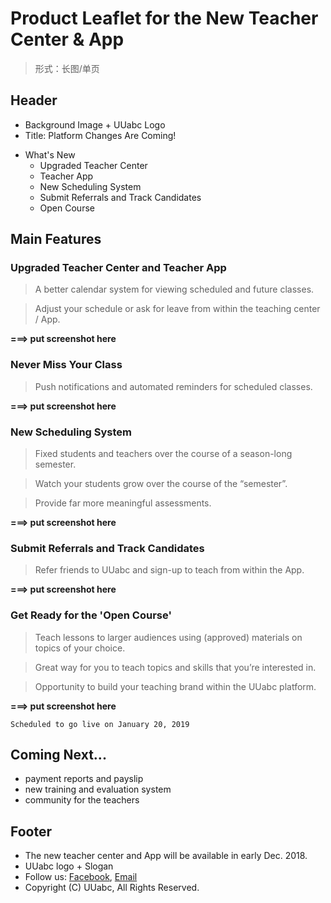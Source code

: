 # Product Leaflet for the New Teacher Center & App

<link rel="stylesheet" type="text/css" href="https://yanwei.github.io/auto-number-title.css" />

> 形式：长图/单页

## Header

* Background Image + UUabc Logo
* Title: Platform Changes Are Coming!
<!-- * Slogan: **`UUabc, there is always a 'U' in 'US'`** -->
* What's New
  * Upgraded Teacher Center
  * Teacher App
  * New Scheduling System
  * Submit Referrals and Track Candidates
  * Open Course

## Main Features

### Upgraded Teacher Center and Teacher App

> A better calendar system for viewing scheduled and future classes.

> Adjust your schedule or ask for leave from within the teaching center / App.

**===> put screenshot here**

<!-- ![teacher-center-homepage](teacher-center-homepage.png) -->

### Never Miss Your Class

> Push notifications and automated reminders for scheduled classes.

**===> put screenshot here**

<!-- ![teacher-app-message](teacher-app-message.png) -->

### New Scheduling System

> Fixed students and teachers over the course of a season-long semester.

> Watch your students grow over the course of the “semester”.

> Provide far more meaningful assessments.

**===> put screenshot here**

<!-- ![teacher-app-course](teacher-app-course.png) -->
<!-- ![teacher-app-feedback](teacher-app-feedback.png) -->

### Submit Referrals and Track Candidates

> Refer friends to UUabc and sign-up to teach from within the App.

**===> put screenshot here**

<!-- ![teacher-app-referral](teacher-app-referral.png) -->

### Get Ready for the 'Open Course'

> Teach lessons to larger audiences using (approved) materials on topics of your choice.

> Great way for you to teach topics and skills that you’re interested in.

> Opportunity to build your teaching brand within the UUabc platform.

**===> put screenshot here**

`Scheduled to go live on January 20, 2019`

<!-- ![student-open-course](student-open-course.png) -->

## Coming Next...

* payment reports and payslip
* new training and evaluation system
* community for the teachers

## Footer

* The new teacher center and App will be available in early Dec. 2018.
* UUabc logo + Slogan
* Follow us: [Facebook](https://www.facebook.com/groups/official.site.uuabc), [Email](mailto:teacher.fm@uuabc.com>)
* Copyright (C) UUabc, All Rights Reserved.